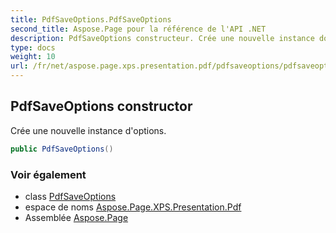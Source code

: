 ```yaml
---
title: PdfSaveOptions.PdfSaveOptions
second_title: Aspose.Page pour la référence de l'API .NET
description: PdfSaveOptions constructeur. Crée une nouvelle instance doptions.
type: docs
weight: 10
url: /fr/net/aspose.page.xps.presentation.pdf/pdfsaveoptions/pdfsaveoptions/
---
```

## PdfSaveOptions constructor

Crée une nouvelle instance d'options.

```csharp
public PdfSaveOptions()
```

### Voir également

* class [PdfSaveOptions](../)
* espace de noms [Aspose.Page.XPS.Presentation.Pdf](../../pdfsaveoptions/)
* Assemblée [Aspose.Page](../../../)



